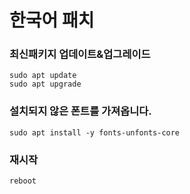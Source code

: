 # 한국어 패치

### 최신패키지 업데이트&업그레이드
```
sudo apt update
sudo apt upgrade
```

### 설치되지 않은 폰트를 가져옵니다.
```
sudo apt install -y fonts-unfonts-core  
```

### 재시작
```
reboot  
```
